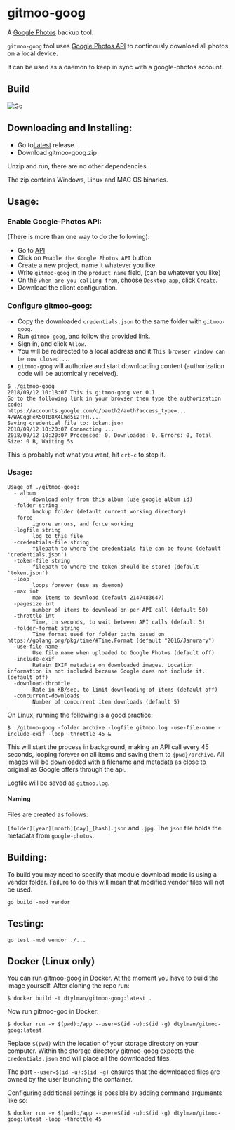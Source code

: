 # gitmoo-goog

A [Google Photos](http://photos.google.com/) backup tool.

`gitmoo-goog` tool uses [Google Photos API](https://developers.google.com/photos/library/guides/get-started#enable-the-api) to continously download all photos on a local device.

It can be used as a daemon to keep in sync with a google-photos account.

## Build

![Go](https://github.com/dtylman/gitmoo-goog/workflows/Go/badge.svg)

## Downloading and Installing:

* Go to[Latest](https://github.com/dtylman/gitmoo-goog/releases/latest) release.
* Download gitmoo-goog.zip

Unzip and run, there are no other dependencies.

The zip contains Windows, Linux and MAC OS binaries.

## Usage:

### Enable Google-Photos API:

(There is more than one way to do the following):
* Go to [API](https://developers.google.com/photos/library/guides/get-started#enable-the-api)
* Click on `Enable the Google Photos API` button
* Create a new project, name it whatever you like.
* Write `gitmoo-goog` in the `product name` field, (can be whatever you like)
* On the `when are you calling from`, choose `Desktop app`, click `Create`.
* Download the client configuration.

### Configure gitmoo-goog:

* Copy the downloaded `credentials.json` to the same folder with `gitmoo-goog`.
* Run `gitmoo-goog`, and follow the provided link.
* Sign in, and click `Allow`.
* You will be redirected to a local address and it `This browser window can be now closed...`.
* `gitmoo-goog` will authorize and start downloading content (authorization code will be automically received). 
```
$ ./gitmoo-goog
2018/09/12 10:18:07 This is gitmoo-goog ver 0.1
Go to the following link in your browser then type the authorization code:
https://accounts.google.com/o/oauth2/auth?access_type=...
4/WACqgFeX5OTB8X4LWd5i2TFH....
Saving credential file to: token.json
2018/09/12 10:20:07 Connecting ...
2018/09/12 10:20:07 Processed: 0, Downloaded: 0, Errors: 0, Total Size: 0 B, Waiting 5s
```


This is probably not what you want, hit `crt-c` to stop it.

### Usage:

```
Usage of ./gitmoo-goog:
  - album
        download only from this album (use google album id)
  -folder string
        backup folder (default current working directory)
  -force
        ignore errors, and force working
  -logfile string
        log to this file
  -credentials-file string
        filepath to where the credentials file can be found (default 'credentials.json')
  -token-file string
        filepath to where the token should be stored (default 'token.json')
  -loop
        loops forever (use as daemon)
  -max int
        max items to download (default 2147483647)
  -pagesize int
        number of items to download on per API call (default 50)
  -throttle int
        Time, in seconds, to wait between API calls (default 5)
  -folder-format string
        Time format used for folder paths based on https://golang.org/pkg/time/#Time.Format (default "2016/Janurary")
  -use-file-name
        Use file name when uploaded to Google Photos (default off)
  -include-exif
        Retain EXIF metadata on downloaded images. Location information is not included because Google does not include it. (default off)
  -download-throttle
        Rate in KB/sec, to limit downloading of items (default off)
  -concurrent-downloads
        Number of concurrent item downloads (default 5)
```

On Linux, running the following is a good practice:

```
$ ./gitmoo-goog -folder archive -logfile gitmoo.log -use-file-name -include-exif -loop -throttle 45 &
```

This will start the process in background, making an API call every 45 seconds, looping forever on all items and saving them to `{pwd}/archive`. All images will be downloaded with a filename and metadata as close to original as Google offers through the api.

Logfile will be saved as `gitmoo.log`.

#### Naming

Files are created as follows:

`[folder][year][month][day]_[hash].json` and `.jpg`. The `json` file holds the metadata from `google-photos`. 

## Building:

To build you may need to specify that module download mode is using a vendor folder.  Failure to do this will mean that modified vendor files will not be used.

`go build -mod vendor`

## Testing:

`go test -mod vendor ./...`

## Docker (Linux only)

You can run gitmoo-goog in Docker. At the moment you have to build the image yourself. After cloning the repo run:

```
$ docker build -t dtylman/gitmoo-goog:latest .
```

Now run gitmoo-goo in Docker:

```
$ docker run -v $(pwd):/app --user=$(id -u):$(id -g) dtylman/gitmoo-goog:latest
```

Replace `$(pwd)` with the location of your storage directory on your computer.
Within the storage directory gitmoo-goog expects the `credentials.json` and will place all the downloaded files.

The part `--user=$(id -u):$(id -g)` ensures that the downloaded files are owned by the user launching the container.

Configuring additional settings is possible by adding command arguments like so:
```
$ docker run -v $(pwd):/app --user=$(id -u):$(id -g) dtylman/gitmoo-goog:latest -loop -throttle 45
```
